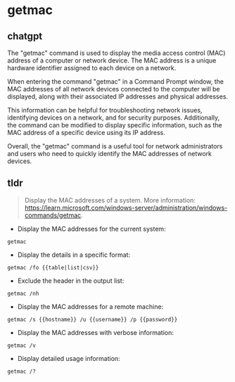 # getmac 
## chatgpt 
The "getmac" command is used to display the media access control (MAC) address of a computer or network device. The MAC address is a unique hardware identifier assigned to each device on a network. 

When entering the command "getmac" in a Command Prompt window, the MAC addresses of all network devices connected to the computer will be displayed, along with their associated IP addresses and physical addresses. 

This information can be helpful for troubleshooting network issues, identifying devices on a network, and for security purposes. Additionally, the command can be modified to display specific information, such as the MAC address of a specific device using its IP address. 

Overall, the "getmac" command is a useful tool for network administrators and users who need to quickly identify the MAC addresses of network devices. 

## tldr 
 
> Display the MAC addresses of a system.
> More information: <https://learn.microsoft.com/windows-server/administration/windows-commands/getmac>.

- Display the MAC addresses for the current system:

`getmac`

- Display the details in a specific format:

`getmac /fo {{table|list|csv}}`

- Exclude the header in the output list:

`getmac /nh`

- Display the MAC addresses for a remote machine:

`getmac /s {{hostname}} /u {{username}} /p {{password}}`

- Display the MAC addresses with verbose information:

`getmac /v`

- Display detailed usage information:

`getmac /?`

